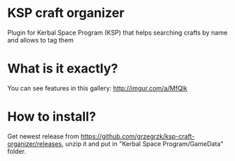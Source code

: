 # KSP craft organizer
Plugin for Kerbal Space Program (KSP) that helps searching crafts by name and allows to tag them

# What is it exactly?
You can see features in this gallery: http://imgur.com/a/MfQlk

# How to install?
Get newest release from https://github.com/grzegrzk/ksp-craft-organizer/releases, unzip it and put in "Kerbal Space Program/GameData" folder.
